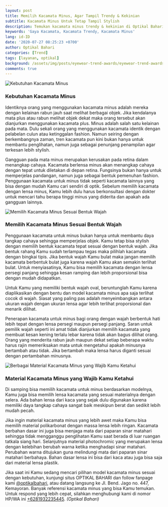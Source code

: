 ```yaml
---
layout: post
title: Memilih Kacamata Minus, Agar Tampil Trendy & Kekinian
subtitle: Kacamata Minus Untuk Tetap Tampil Stylish
description: Temukan kacamata minus trendy & kekinian di Optikal Bahari. Ragam pilihan untuk penampilan stylishmu. Jelajahi koleksi kami sekarang!
keywords: 'Gaya Kacamata, Kacamata Trendy, Kacamata Minus'
lang: id-ID
date: '2020-07-27 08:25:23 +0700'
author: Optikal Bahari
categories: [Trend]
tags: [layanan, optikal]
background: /assets/img/posts/eyewear-trend-awards/eyewear-trend-awards-13.webp
comments: true
---
```


<div class="card-deck mb-3">
  <div class="card shadow p-3 mb-5 bg-white rounded">
    <img
      itemprop="image"
      data-src="/assets/img/posts/eyewear-trend-awards/eyewear-trend-awards-11.webp"
      src="/assets/img/posts/eyewear-trend-awards/eyewear-trend-awards-11.webp"
      class="card-img-top"
      alt="Kebutuhan Kacamata Minus" />
    <div class="card-body">
      <h3 class="card-title">
        Kebutuhan Kacamata Minus
      </h3>
      <p class="card-text text-left">
        Identiknya orang yang menggunakan kacamata minus adalah mereka dengan kelainan rabun jauh saat melihat berbagai objek.                                            
        Jika kendalanya mata plus atau rabun melihat objek dekat maka orang tersebut akan dianjurkan menggunakan kacamata plus.
        Minus adalah salah satu kelainan pada mata. Dulu sekali orang yang menggunakan kacamata identik dengan pelabelan culun atau 
        ketinggalan fashion. Namun seiring dengan berkembangnya zaman, tren kacamata pun kini bukan hanya untuk membantu penglihatan, namun juga sebagai penunjang
        penampilan agar terkesan lebih stylish.
      </p>
      <p class="card-text text-left">
        Gangguan pada mata minus merupakan kerusakan pada retina dalam menangkap cahaya. Kacamata berlensa minus akan menangkap                                            
        cahaya dengan tepat untuk diletakan di depan retina. Fungsinya bukan hanya untuk memperjelas pandangan, namun juga
        sebagai bentuk pemenuhan fashion. Penggunaan kacamata untuk minus tidak seperti kacamata lainnya yang bisa dengan mudah Kamu 
        cari sendiri di optik. Sebelum memilih kacamata dengan lensa minus, Kamu lebih dulu harus berkonsultasi dengan dokter untuk mencari 
        tahu berapa tinggi minus yang diderita dan apakah ada gangguan lainnya.
      </p>
    </div>
  </div>
</div>

<div class="card-deck mb-3">
  <div class="card shadow p-3 mb-5 bg-white rounded">
    <img
      itemprop="image"
      data-src="/assets/img/posts/eyewear-trend-awards/eyewear-trend-awards-12.webp"
      src="/assets/img/posts/eyewear-trend-awards/eyewear-trend-awards-12.webp"
      class="card-img-top"
      alt="Memilih Kacamata Minus Sesuai Bentuk Wajah" />
    <div class="card-body">
      <h3 class="card-title">
        Memilih Kacamata Minus Sesuai Bentuk Wajah
      </h3>
      <p class="card-text text-left">
        Penggunaan kacamata untuk minus bukan hanya untuk membantu daya tangkap cahaya sehingga memperjelas objek. Kamu tetap                                            
        bisa stylish dengan memilih bentuk kacamata tepat sesuai dengan bentuk wajah. Jika bentuk rahang Kamu sudah terlampau
        tegas maka pilihlah kacamata dengan bingkai tipis. Jika bentuk wajah Kamu bulat maka jangan memilih kacamata berbentuk 
        bulat juga karena wajah Kamu akan semakin terlihat bulat. Untuk menyiasatinya, Kamu bisa memilih kacamata dengan lensa 
        persegi panjang sehingga kesan ramping dan lebih proporsional bisa dengan mudah didapatkan.
      </p>
      <p class="card-text text-left">
        Untuk Kamu yang memiliki bentuk wajah oval, beruntunglah Kamu karena diaplikasikan dengan bentu dan model kacamata                                            
        minus apa saja terlihat cocok di wajah. Siasat yang paling pas adalah menyeimbangkan antara ukuran wajah dengan ukuran
        lensa agar lebih terlihat proporsional dan menarik dilihat.
      </p>
      <p class="card-text text-left">
        Penerapan kacamata untuk minus bagi orang dengan wajah berbentuk hati lebih tepat dengan lensa persegi maupun persegi                                            
        panjang. Saran untuk pemilik wajah seperti ini amat tidak dianjurkan memilih kacamata yang membuat kesan kening terlalu
        lebar karena tidak akan bagus dilihat orang. Orang yang menderita rabun jauh maupun dekat setiap beberapa waktu harus rajin 
        memeriksakan mata untuk mengetahui apakah minusnya bertambah atau tidak. Jika bertambah maka lensa harus diganti sesuai dengan 
        pertambahan minusnya.
      </p>
    </div>
  </div>
</div>

<div class="card-deck mb-3">
  <div class="card shadow p-3 mb-5 bg-white rounded">
    <img
      itemprop="image"
      data-src="/assets/img/posts/eyewear-trend-awards/eyewear-trend-awards-10.webp"
      src="/assets/img/posts/eyewear-trend-awards/eyewear-trend-awards-10.webp"
      class="card-img-top"
      alt="Berbagai Material Kacamata Minus yang Wajib Kamu Ketahui" />
    <div class="card-body">
      <h3 class="card-title">
        Material Kacamata Minus yang Wajib Kamu Ketahui
      </h3>
      <p class="card-text text-left">
        Di samping bisa memilih kacamata untuk minus berdasarkan modelnya, Kamu juga bisa memilih lensa kacamata yang sesuai                                            
        materialnya dengan selera. Ada bahan lensa dari kaca yang sejak dulu digunakan karena memiliki daya tangkap cahaya
        sangat baik meskipun berat dan sedikit lebih mudah pecah.
      </p>
      <p class="card-text text-left">
        Jika ingin material kacamata minus yang lebih awet maka Kamu bisa memilih material polikarbonat dengan massa lensa                                            
        lebih ringan. Kacamata berbahan dasar ini juga bisa menjaga mata dari paparan sinar matahari sehingga tidak mengganggu
        penglihatan Kamu saat berada di luar ruangan tatkala siang hari. Selanjutnya material photochromic yang merupakan lensa 
        dengan kelebihan berubah warna ketika menghadapi sinar matahari. Perubahan warna ditujukan guna melindungi mata dari paparan 
        sinar matahari berbahaya. Bahan dasar lensa ini bisa dari kaca atau juga bisa saja dari material lensa plastik.
      </p>
      <p class="card-text text-left">
        Jika saat ini Kamu sedang mencari pilihan model kacamata minus sesuai dengan kebutuhan, kunjungi situs OPTIKAL BAHARI                                            
        dan follow fanpage kami
        <a
          href="https://www.facebook.com/optikalbahari"
          id="FBClick"
          title="Facebook Page Optikal Bahari"
          class="FacebookPage">@optikalbahari</a>, atau datang langsung ke Jl. Bend. Jago no. 447, Kemayoran. Banyak referensi kacamata minus yang bisa Kamu temukan.                                            
        Untuk respond yang lebih cepat, silahkan menghubungi kami di nomor HP/WA ini
        <a
          href="https://api.whatsapp.com/send?phone=6281932235445&text=Hallo%2C+saya+butuh+informasi+lebih+lanjut+mengenai+Optikal+Bahari"
          id="WhatsAppClick"
          class="WhatsAppCall"
          title="Call WhatsApp">+6281932235445</a>.
        <em>(Optikal Bahari)</em>
      </p>
    </div>
  </div>
</div>